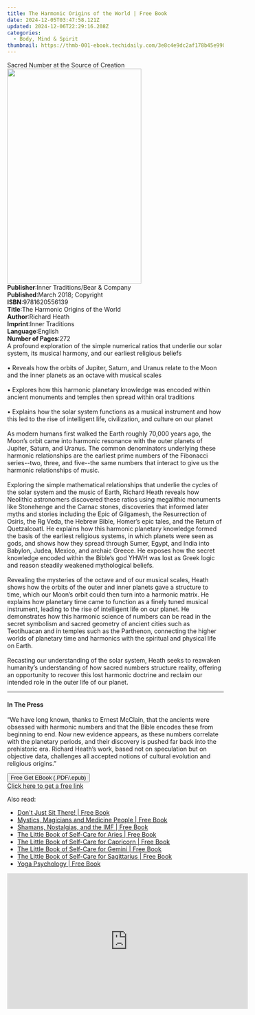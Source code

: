 ```yaml
---
title: The Harmonic Origins of the World | Free Book
date: 2024-12-05T03:47:58.121Z
updated: 2024-12-06T22:29:16.208Z
categories:
  - Body, Mind & Spirit
thumbnail: https://thmb-001-ebook.techidaily.com/3e8c4e9dc2af178b45e990d9999424be808357b4510942c781f50c75b914a1e5.jpg
---
```

<main id="book-container">
  <div class="flex flex-col">
    <div class="book-brief flex-1 py-6 px-4 sm:p-6 md:py-10 md:px-8">
      <!-- brief-->
      <div class="book-brief-main">Sacred Number at the Source of Creation</div>
    </div>
    <div
      class="book-meta-info flex-1 grid gap-4 col-start-1 col-end-3 row-start-1 sm:mb-6 sm:grid-cols-4 lg:gap-6 lg:col-start-2 lg:row-end-6 lg:row-span-6 lg:mb-0"
    >
      <div
        class="book-meta-info-left place-content-center mt-4 p-4 text-sm leading-6 col-start-2 col-span-2 dark:text-slate-400"
      >
        <img
          class="w-full h-500 object-cover rounded-lg sm:h-255 sm:col-span-2 lg:col-span-full"
          src="https://img-001-ebook.techidaily.com/4f0ab0276c0e81a2192839ac058e7d5a7bfe4761f50913b29c57b37f8690dc1c.jpg"
          alt=""
          width="312"
          height="500"
        />
      </div>
      <div
        class="book-meta-info-right mt-2 col-start-1 row-start-2 col-span-3 self-center"
      >
        <!-- meta data  -->
        <div class="flex flex-col px-4 md:px-8">
          <div class="flex-1">
            <strong>Publisher</strong>:<span class="px-2"
              >Inner Traditions/Bear &amp; Company</span
            >
          </div>
          <div class="flex-1">
            <strong>Published</strong>:<span class="px-2"
              >March 2018; Copyright</span
            >
          </div>
          <div class="flex-1">
            <strong>ISBN</strong>:<span class="px-2">9781620556139</span>
          </div>
          <div class="flex-1">
            <strong>Title</strong>:<span class="px-2"
              >The Harmonic Origins of the World</span
            >
          </div>
          <div class="flex-1">
            <strong>Author</strong>:<span class="px-2">Richard Heath</span>
          </div>
          <div class="flex-1">
            <strong>Imprint</strong>:<span class="px-2">Inner Traditions</span>
          </div>
          <div class="flex-1">
            <strong>Language</strong>:<span class="px-2">English</span>
          </div>
          <div class="flex-1">
            <strong>Number of Pages</strong>:<span class="px-2">272</span>
          </div>
        </div>
      </div>
    </div>
    <div class="book-description flex-1 py-6 px-4 sm:p-6 md:py-10 md:px-8">
      <div class="book-description-main">
        <div accordion-content="" id="description">
          A profound exploration of the simple numerical ratios that underlie
          our solar system, its musical harmony, and our earliest religious
          beliefs <br /><br />• Reveals how the orbits of Jupiter, Saturn, and
          Uranus relate to the Moon and the inner planets as an octave with
          musical scales <br /><br />• Explores how this harmonic planetary
          knowledge was encoded within ancient monuments and temples then spread
          within oral traditions <br /><br />• Explains how the solar system
          functions as a musical instrument and how this led to the rise of
          intelligent life, civilization, and culture on our planet
          <br /><br />As modern humans first walked the Earth roughly 70,000
          years ago, the Moon’s orbit came into harmonic resonance with the
          outer planets of Jupiter, Saturn, and Uranus. The common denominators
          underlying these harmonic relationships are the earliest prime numbers
          of the Fibonacci series--two, three, and five--the same numbers that
          interact to give us the harmonic relationships of music.
          <br /><br />Exploring the simple mathematical relationships that
          underlie the cycles of the solar system and the music of Earth,
          Richard Heath reveals how Neolithic astronomers discovered these
          ratios using megalithic monuments like Stonehenge and the Carnac
          stones, discoveries that informed later myths and stories including
          the Epic of Gilgamesh, the Resurrection of Osiris, the Rg Veda, the
          Hebrew Bible, Homer’s epic tales, and the Return of Quetzalcoatl. He
          explains how this harmonic planetary knowledge formed the basis of the
          earliest religious systems, in which planets were seen as gods, and
          shows how they spread through Sumer, Egypt, and India into Babylon,
          Judea, Mexico, and archaic Greece. He exposes how the secret knowledge
          encoded within the Bible’s god YHWH was lost as Greek logic and reason
          steadily weakened mythological beliefs. <br /><br />Revealing the
          mysteries of the octave and of our musical scales, Heath shows how the
          orbits of the outer and inner planets gave a structure to time, which
          our Moon’s orbit could then turn into a harmonic matrix. He explains
          how planetary time came to function as a finely tuned musical
          instrument, leading to the rise of intelligent life on our planet. He
          demonstrates how this harmonic science of numbers can be read in the
          secret symbolism and sacred geometry of ancient cities such as
          Teotihuacan and in temples such as the Parthenon, connecting the
          higher worlds of planetary time and harmonics with the spiritual and
          physical life on Earth. <br /><br />Recasting our understanding of the
          solar system, Heath seeks to reawaken humanity’s understanding of how
          sacred numbers structure reality, offering an opportunity to recover
          this lost harmonic doctrine and reclaim our intended role in the outer
          life of our planet.
        </div>
        <div class="accordion-fader"></div>
      </div>
    </div>
    <div class="book-excerpts flex-1 py-6 px-4 sm:p-6 md:py-10 md:px-8">
      <!-- excerpts-->
      <div class="book-excerpts-main">
        <hr />
        <h4 class="placeholder placeholder-heading">
          <span>In The Press</span>
        </h4>
        <p>
          “We have long known, thanks to Ernest McClain, that the ancients were
          obsessed with harmonic numbers and that the Bible encodes these from
          beginning to end. Now new evidence appears, as these numbers correlate
          with the planetary periods, and their discovery is pushed far back
          into the prehistoric era. Richard Heath’s work, based not on
          speculation but on objective data, challenges all accepted notions of
          cultural evolution and religious origins.”
        </p>
      </div>
    </div>
    <div
      class="book-about-author flex-1 py-6 px-4 sm:p-6 md:py-10 md:px-8"
    ></div>
    <div class="book-free-get flex-1 py-6 px-4 sm:p-6 md:py-10 md:px-8">
      <button
        id="btn-free-get"
        class="bg-blue-500 hover:bg-blue-700 text-white font-bold py-2 px-4 rounded"
      >
        Free Get EBook (.PDF/.epub)
      </button>
      <div id="countdown-display" class="px-2 text-lg mt-2"></div>
      <a
        id="free-link"
        class="hidden bg-blue-500 hover:bg-blue-700 text-white font-bold py-2 px-4 rounded"
        href="https://www.ebooks.com/en-us/book/95856040/the-harmonic-origins-of-the-world/richard-heath/"
        target="_blank"
        >Click here to get a free link</a
      >
    </div>
    <script>
      let countdownTime = 0;
      let countdownInterval = null;
      document
        .getElementById('btn-free-get')
        .addEventListener('click', startCountdown);
      function startCountdown() {
        countdownTime = new Date().getTime() + 60000 * 3;
        countdownInterval = setInterval(updateCountdown, 1000);
        document.getElementById('btn-free-get').disabled = true;
        document
          .getElementById('btn-free-get')
          .classList.add('bg-gray-500', 'cursor-not-allowed');
      }
      function updateCountdown() {
        let currentTime = new Date().getTime();
        let timeLeft = countdownTime - currentTime;
        let secondsLeft = Math.floor(timeLeft / 1000);
        document.getElementById('countdown-display').innerHTML =
          `Remaining time: ${secondsLeft} seconds.`;
        if (secondsLeft <= 0) {
          clearInterval(countdownInterval);
          document.getElementById('btn-free-get').classList.add('hidden');
          document.getElementById('free-link').classList.remove('hidden');
          document.getElementById('countdown-display').innerHTML = '';
        }
      }
    </script>
  </div>
</main>

<ins class="adsbygoogle"
      style="display:block"
      data-ad-client="ca-pub-7571918770474297"
      data-ad-slot="8358498916"
      data-ad-format="auto"
      data-full-width-responsive="true"></ins>
    

<span class="atpl-alsoreadstyle">Also read:</span>
<div><ul>
<li><a href="https://novels-ebooks.techidaily.com/96327201-9781501193217-dont-just-sit-there/"><u>Don't Just Sit There! | Free Book</u></a></li>
<li><a href="https://novels-ebooks.techidaily.com/96330070-9780893894191-mystics-magicians-and-medicine-people/"><u>Mystics, Magicians and Medicine People | Free Book</u></a></li>
<li><a href="https://novels-ebooks.techidaily.com/96330992-9780824860899-shamans-nostalgias-and-the-imf/"><u>Shamans, Nostalgias, and the IMF | Free Book</u></a></li>
<li><a href="https://novels-ebooks.techidaily.com/96327038-9781507209653-the-little-book-of-self-care-for-aries/"><u>The Little Book of Self-Care for Aries | Free Book</u></a></li>
<li><a href="https://novels-ebooks.techidaily.com/96327041-9781507209837-the-little-book-of-self-care-for-capricorn/"><u>The Little Book of Self-Care for Capricorn | Free Book</u></a></li>
<li><a href="https://novels-ebooks.techidaily.com/96327037-9781507209691-the-little-book-of-self-care-for-gemini/"><u>The Little Book of Self-Care for Gemini | Free Book</u></a></li>
<li><a href="https://novels-ebooks.techidaily.com/96327033-9781507209813-the-little-book-of-self-care-for-sagittarius/"><u>The Little Book of Self-Care for Sagittarius | Free Book</u></a></li>
<li><a href="https://novels-ebooks.techidaily.com/96330062-9780893894160-yoga-psychology/"><u>Yoga Psychology | Free Book</u></a></li>
</ul></div>

<!-- affiliate ads begin -->
<iframe width="560" height="315" src="https://www.youtube.com/embed/-Bov2KfWQ_Y?si=MnVczisgeJ-sGW2r" title="YouTube video player" frameborder="0" allow="accelerometer; autoplay; clipboard-write; encrypted-media; gyroscope; picture-in-picture; web-share" referrerpolicy="strict-origin-when-cross-origin" allowfullscreen></iframe>
<!-- affiliate ads end -->

